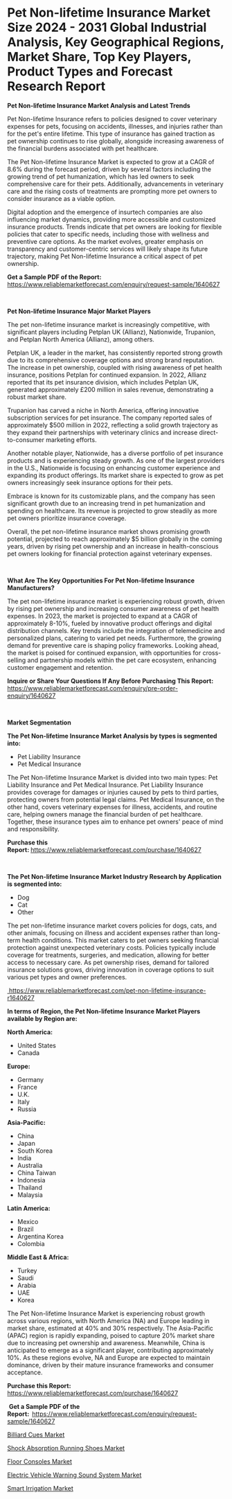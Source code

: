 <p><h1>Pet Non-lifetime Insurance Market Size 2024 - 2031 Global Industrial Analysis, Key Geographical Regions, Market Share, Top Key Players, Product Types and Forecast Research Report</h1></p><p><strong>Pet Non-lifetime Insurance Market Analysis and Latest Trends</strong></p>
<p><p>Pet Non-lifetime Insurance refers to policies designed to cover veterinary expenses for pets, focusing on accidents, illnesses, and injuries rather than for the pet's entire lifetime. This type of insurance has gained traction as pet ownership continues to rise globally, alongside increasing awareness of the financial burdens associated with pet healthcare. </p><p>The Pet Non-lifetime Insurance Market is expected to grow at a CAGR of 8.6% during the forecast period, driven by several factors including the growing trend of pet humanization, which has led owners to seek comprehensive care for their pets. Additionally, advancements in veterinary care and the rising costs of treatments are prompting more pet owners to consider insurance as a viable option. </p><p>Digital adoption and the emergence of insurtech companies are also influencing market dynamics, providing more accessible and customized insurance products. Trends indicate that pet owners are looking for flexible policies that cater to specific needs, including those with wellness and preventive care options. As the market evolves, greater emphasis on transparency and customer-centric services will likely shape its future trajectory, making Pet Non-lifetime Insurance a critical aspect of pet ownership.</p></p>
<p><strong>Get a Sample PDF of the Report:&nbsp;</strong> <a href="https://www.reliablemarketforecast.com/enquiry/request-sample/1640627?utm_campaign=1257&utm_medium=2&utm_source=Github&utm_content=ia&utm_term=25092024&utm_id=pet-non-lifetime-insurance">https://www.reliablemarketforecast.com/enquiry/request-sample/1640627</a></p>
<p>&nbsp;</p>
<p><strong>Pet Non-lifetime Insurance Major Market Players</strong></p>
<p><p>The pet non-lifetime insurance market is increasingly competitive, with significant players including Petplan UK (Allianz), Nationwide, Trupanion, and Petplan North America (Allianz), among others. </p><p>Petplan UK, a leader in the market, has consistently reported strong growth due to its comprehensive coverage options and strong brand reputation. The increase in pet ownership, coupled with rising awareness of pet health insurance, positions Petplan for continued expansion. In 2022, Allianz reported that its pet insurance division, which includes Petplan UK, generated approximately £200 million in sales revenue, demonstrating a robust market share.</p><p>Trupanion has carved a niche in North America, offering innovative subscription services for pet insurance. The company reported sales of approximately $500 million in 2022, reflecting a solid growth trajectory as they expand their partnerships with veterinary clinics and increase direct-to-consumer marketing efforts.</p><p>Another notable player, Nationwide, has a diverse portfolio of pet insurance products and is experiencing steady growth. As one of the largest providers in the U.S., Nationwide is focusing on enhancing customer experience and expanding its product offerings. Its market share is expected to grow as pet owners increasingly seek insurance options for their pets.</p><p>Embrace is known for its customizable plans, and the company has seen significant growth due to an increasing trend in pet humanization and spending on healthcare. Its revenue is projected to grow steadily as more pet owners prioritize insurance coverage.</p><p>Overall, the pet non-lifetime insurance market shows promising growth potential, projected to reach approximately $5 billion globally in the coming years, driven by rising pet ownership and an increase in health-conscious pet owners looking for financial protection against veterinary expenses.</p></p>
<p>&nbsp;</p>
<p><strong>What Are The Key Opportunities For Pet Non-lifetime Insurance Manufacturers?</strong></p>
<p><p>The pet non-lifetime insurance market is experiencing robust growth, driven by rising pet ownership and increasing consumer awareness of pet health expenses. In 2023, the market is projected to expand at a CAGR of approximately 8-10%, fueled by innovative product offerings and digital distribution channels. Key trends include the integration of telemedicine and personalized plans, catering to varied pet needs. Furthermore, the growing demand for preventive care is shaping policy frameworks. Looking ahead, the market is poised for continued expansion, with opportunities for cross-selling and partnership models within the pet care ecosystem, enhancing customer engagement and retention.</p></p>
<p><strong>Inquire or Share Your Questions If Any Before Purchasing This Report:</strong> <a href="https://www.reliablemarketforecast.com/enquiry/pre-order-enquiry/1640627?utm_campaign=1257&utm_medium=2&utm_source=Github&utm_content=ia&utm_term=25092024&utm_id=pet-non-lifetime-insurance">https://www.reliablemarketforecast.com/enquiry/pre-order-enquiry/1640627</a></p>
<p>&nbsp;</p>
<p><strong>Market Segmentation</strong></p>
<p><strong>The Pet Non-lifetime Insurance Market Analysis by types is segmented into:</strong></p>
<p><ul><li>Pet Liability Insurance</li><li>Pet Medical Insurance</li></ul></p>
<p><p>The Pet Non-lifetime Insurance Market is divided into two main types: Pet Liability Insurance and Pet Medical Insurance. Pet Liability Insurance provides coverage for damages or injuries caused by pets to third parties, protecting owners from potential legal claims. Pet Medical Insurance, on the other hand, covers veterinary expenses for illness, accidents, and routine care, helping owners manage the financial burden of pet healthcare. Together, these insurance types aim to enhance pet owners' peace of mind and responsibility.</p></p>
<p><strong>Purchase this Report:&nbsp;</strong><a href="https://www.reliablemarketforecast.com/purchase/1640627?utm_campaign=1257&utm_medium=2&utm_source=Github&utm_content=ia&utm_term=25092024&utm_id=pet-non-lifetime-insurance">https://www.reliablemarketforecast.com/purchase/1640627</a></p>
<p>&nbsp;</p>
<p><strong>The Pet Non-lifetime Insurance Market Industry Research by Application is segmented into:</strong></p>
<p><ul><li>Dog</li><li>Cat</li><li>Other</li></ul></p>
<p><p>The pet non-lifetime insurance market covers policies for dogs, cats, and other animals, focusing on illness and accident expenses rather than long-term health conditions. This market caters to pet owners seeking financial protection against unexpected veterinary costs. Policies typically include coverage for treatments, surgeries, and medication, allowing for better access to necessary care. As pet ownership rises, demand for tailored insurance solutions grows, driving innovation in coverage options to suit various pet types and owner preferences.</p></p>
<p><a href="https://www.reliablemarketforecast.com/pet-non-lifetime-insurance-r1640627?utm_campaign=1257&utm_medium=2&utm_source=Github&utm_content=ia&utm_term=25092024&utm_id=pet-non-lifetime-insurance">&nbsp;https://www.reliablemarketforecast.com/pet-non-lifetime-insurance-r1640627</a></p>
<p><strong>In terms of Region, the Pet Non-lifetime Insurance Market Players available by Region are:</strong></p>
<p>
    <p> <strong> North America: </strong>
        <ul>
            <li>United States</li>
            <li>Canada</li>
        </ul>
        </p> 
    <p> <strong> Europe: </strong>
        <ul>
            <li>Germany</li>
            <li>France</li>
            <li>U.K.</li>
            <li>Italy</li>
            <li>Russia</li>
        </ul>
        </p> 
    <p> <strong> Asia-Pacific: </strong>
        <ul>
            <li>China</li>
            <li>Japan</li>
            <li>South Korea</li>
            <li>India</li>
            <li>Australia</li>
            <li>China Taiwan</li>
            <li>Indonesia</li>
            <li>Thailand</li>
            <li>Malaysia</li>
        </ul>
        </p> 
    <p> <strong> Latin America: </strong>
        <ul>
            <li>Mexico</li>
            <li>Brazil</li>
            <li>Argentina Korea</li>
            <li>Colombia</li>
        </ul>
        </p> 
    <p> <strong> Middle East & Africa: </strong>
        <ul>
            <li>Turkey</li>
            <li>Saudi</li>
            <li>Arabia</li>
            <li>UAE</li>
            <li>Korea</li>
        </ul>
    </p>
    </p>
<p><p>The Pet Non-lifetime Insurance Market is experiencing robust growth across various regions, with North America (NA) and Europe leading in market share, estimated at 40% and 30% respectively. The Asia-Pacific (APAC) region is rapidly expanding, poised to capture 20% market share due to increasing pet ownership and awareness. Meanwhile, China is anticipated to emerge as a significant player, contributing approximately 10%. As these regions evolve, NA and Europe are expected to maintain dominance, driven by their mature insurance frameworks and consumer acceptance.</p></p>
<p><strong>Purchase this Report: </strong><a href="https://www.reliablemarketforecast.com/purchase/1640627?utm_campaign=1257&utm_medium=2&utm_source=Github&utm_content=ia&utm_term=25092024&utm_id=pet-non-lifetime-insurance">https://www.reliablemarketforecast.com/purchase/1640627</a></p>
<p>&nbsp;<strong>Get a Sample PDF of the Report:&nbsp;&nbsp;</strong><a href="https://www.reliablemarketforecast.com/enquiry/request-sample/1640627?utm_campaign=1257&utm_medium=2&utm_source=Github&utm_content=ia&utm_term=25092024&utm_id=pet-non-lifetime-insurance">https://www.reliablemarketforecast.com/enquiry/request-sample/1640627</a></p>
<p><strong></strong></p>
<p><p><a href="https://issuu.com/reportprime-2/docs/billiard-cues-market-size-2030.pptx_f599852b68aba5?utm_campaign=1257&utm_medium=2&utm_source=Github&utm_content=ia&utm_term=25092024&utm_id=pet-non-lifetime-insurance">Billiard Cues Market</a></p><p><a href="https://issuu.com/reportprime-2/docs/shock-absorption-running-shoes-mark_2135977312cfd9?utm_campaign=1257&utm_medium=2&utm_source=Github&utm_content=ia&utm_term=25092024&utm_id=pet-non-lifetime-insurance">Shock Absorption Running Shoes Market</a></p><p><a href="https://www.linkedin.com/pulse/unveiling-market-trends-global-floor-consoles-growth-regional-insights-dzade?utm_campaign=1257&utm_medium=2&utm_source=Github&utm_content=ia&utm_term=25092024&utm_id=pet-non-lifetime-insurance">Floor Consoles Market</a></p><p><a href="https://www.linkedin.com/pulse/electric-vehicle-warning-sound-system-market-global-regional-5eamf?utm_campaign=1257&utm_medium=2&utm_source=Github&utm_content=ia&utm_term=25092024&utm_id=pet-non-lifetime-insurance">Electric Vehicle Warning Sound System Market</a></p><p><a href="https://www.linkedin.com/pulse/deep-dive-smart-irrigation-market-itstrends-segmentation-n1tvf?utm_campaign=1257&utm_medium=2&utm_source=Github&utm_content=ia&utm_term=25092024&utm_id=pet-non-lifetime-insurance">Smart Irrigation Market</a></p></p>